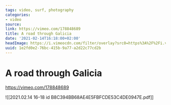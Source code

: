```yaml
---
tags: video, surf, photography
categories:
- video
source:
link: https://vimeo.com/178848689
title: A road through Galicia
date: '2021-02-14T16:18:00+02:00'
headImage: https://i.vimeocdn.com/filter/overlay?src0=https%3A%2F%2Fi.vimeocdn.com%2Fvideo%2F895361962-83d3497038b826f61fe5d7dbaa259db428d2ee4cfa7dba7a6e73dd6e464e2e73-d_1280x720&src1=https%3A%2F%2Ff.vimeocdn.com%2Fimages_v6%2Fshare%2Fplay_icon_overlay.png
uuid: 1e2fd0e2-76bc-415b-9a77-a2d22c77cd2b
---
```


# A road through Galicia
https://vimeo.com/178848689

![[2021.02.14 16-18 id B8C394BB68AE4E5FBFCDE53C4DE0947E.pdf]]
